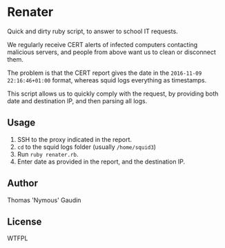 Renater
=======

Quick and dirty ruby script, to answer to school IT requests.

We regularly receive CERT alerts of infected computers contacting malicious servers, and people from above want us to clean or disconnect them.

The problem is that the CERT report gives the date in the `2016-11-09 22:16:46+01:00` format, whereas squid logs everything as timestamps.

This script allows us to quickly comply with the request, by providing both date and destination IP, and then parsing all logs.

## Usage

  1. SSH to the proxy indicated in the report.
  2. `cd` to the squid logs folder (usually `/home/squid3`)
  3. Run `ruby renater.rb`.
  4. Enter date as provided in the report, and the destination IP.

## Author
Thomas 'Nymous' Gaudin

## License
WTFPL

